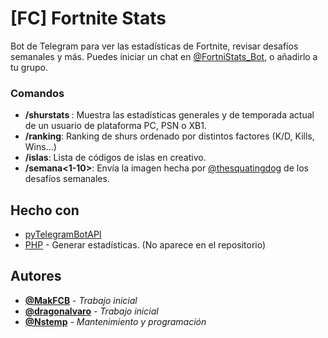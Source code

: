 # [FC] Fortnite Stats

Bot de Telegram para ver las estadísticas de Fortnite, revisar desafíos semanales y más. Puedes iniciar un chat en [@FortniStats_Bot](https://t.me/FortniStats_Bot), o añadirlo a tu grupo.

### Comandos

* **/shurstats <usuario>**: Muestra las estadísticas generales y de temporada actual de un usuario de plataforma PC, PSN o XB1.
* **/ranking**: Ranking de shurs ordenado por distintos factores (K/D, Kills, Wins...)
* **/islas**: Lista de códigos de islas en creativo.
* **/semana<1-10>**: Envía la imagen hecha por [@thesquatingdog](https://twitter.com/thesquatingdog) de los desafíos semanales.

## Hecho con

* [pyTelegramBotAPI](https://github.com/eternnoir/pyTelegramBotAPI)
* [PHP](http://php.net/) - Generar estadísticas. (No aparece en el repositorio)

## Autores

* **[@MakFCB](https://t.me/MakFCB)** - *Trabajo inicial*
* **[@dragonalvaro](https://t.me/dragonalvaro)** - *Trabajo inicial*
* **[@Nstemp](https://t.me/Nstemp)** - *Mantenimiento y programación*
